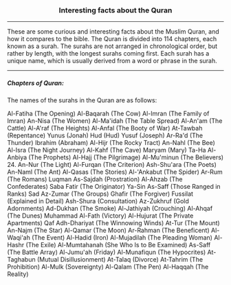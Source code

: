 <h3 align="center">Interesting facts about the Quran</h3>

---

These are some curious and interesting facts about the Muslim Quran, and how it compares to the bible. The Quran is divided into 114 chapters, each known as a surah. The surahs are not arranged in chronological order, but rather by length, with the longest surahs coming first. Each surah has a unique name, which is usually derived from a word or phrase in the surah.

---

##### Chapters of Quran:
The names of the surahs in the Quran are as follows:

Al-Fatiha (The Opening)
Al-Baqarah (The Cow)
Al-Imran (The Family of Imran)
An-Nisa (The Women)
Al-Ma'idah (The Table Spread)
Al-An'am (The Cattle)
Al-A'raf (The Heights)
Al-Anfal (The Booty of War)
At-Tawbah (Repentance)
Yunus (Jonah)
Hud (Hud)
Yusuf (Joseph)
Ar-Ra'd (The Thunder)
Ibrahim (Abraham)
Al-Hijr (The Rocky Tract)
An-Nahl (The Bee)
Al-Isra (The Night Journey)
Al-Kahf (The Cave)
Maryam (Mary)
Ta-Ha
Al-Anbiya (The Prophets)
Al-Hajj (The Pilgrimage)
Al-Mu'minun (The Believers)
24. An-Nur (The Light)
Al-Furqan (The Criterion)
Ash-Shu'ara (The Poets)
An-Naml (The Ant)
Al-Qasas (The Stories)
Al-'Ankabut (The Spider)
Ar-Rum (The Romans)
Luqman
As-Sajdah (Prostration)
Al-Ahzab (The Confederates)
Saba
Fatir (The Originator)
Ya-Sin
As-Saff (Those Ranged in Ranks)
Sad
Az-Zumar (The Groups)
Ghafir (The Forgiver)
Fussilat (Explained in Detail)
Ash-Shura (Consultation)
Az-Zukhruf (Gold Adornments)
Ad-Dukhan (The Smoke)
Al-Jathiyah (Crouching)
Al-Ahqaf (The Dunes)
Muhammad
Al-Fath (Victory)
Al-Hujurat (The Private Apartments)
Qaf
Adh-Dhariyat (The Winnowing Winds)
At-Tur (The Mount)
An-Najm (The Star)
Al-Qamar (The Moon)
Ar-Rahman (The Beneficent)
Al-Waqi'ah (The Event)
Al-Hadid (Iron)
Al-Mujadilah (The Pleading Woman)
Al-Hashr (The Exile)
Al-Mumtahanah (She Who Is to Be Examined)
As-Saff (The Battle Array)
Al-Jumu'ah (Friday)
Al-Munafiqun (The Hypocrites)
At-Taghabun (Mutual Disillusionment)
At-Talaq (Divorce)
At-Tahrim (The Prohibition)
Al-Mulk (Sovereignty)
Al-Qalam (The Pen)
Al-Haqqah (The Reality)